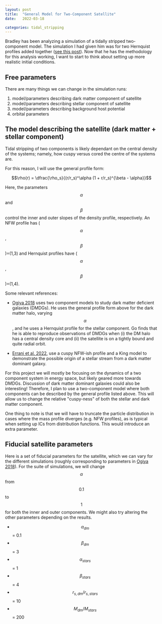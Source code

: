 ```yaml
---
layout: post
title:  "General Model for Two-Component Satellite"
date:   2022-03-18

categories: tidal_stripping
---
```


Bradley has been analyzing a simulation of a tidally stripped two-component model. The simulation I had given him was for two Hernquist profiles added together (<a href="https://ndrakos.github.io/blog/tidal_stripping/Two_Component_System/">see this post</a>). Now that he has the methodology for this analysis working, I want to start to think about setting up more realistic initial conditions.

## Free parameters

There are many things we can change in the simulation runs:

1. model/parameters describing dark matter component of satellite
2. model/parameters describing stellar component of satellite
3. model/parameters describing background host potential
4. orbital parameters


## The model describing the satellite (dark matter + stellar component)

Tidal stripping of two components is likely dependant on the central density of the systems; namely, how cuspy versus cored the centre of the systems are.

For this reason, I will use the general profile form:

$$\rho(r) = \dfrac{\rho_s}{(r/r_s)^\alpha (1 + r/r_s)^{\beta - \alpha}}$$

Here, the parameters $$\alpha$$ and $$\beta$$ control the inner and outer slopes of the density profile, respectively. An NFW profile has ($$\alpha$$, $$\beta$$)=(1,3) and Hernquist profiles have  ($$\alpha$$, $$\beta$$)=(1,4).

Some relevant references:

- <a href="https://ui.adsabs.harvard.edu/abs/2018MNRAS.480L.106O/abstract">Ogiya 2018</a> uses two component models to study dark matter deficient galaxies (DMDGs). He uses the general profile form above for the dark matter halo, varying $$\alpha$$, and he uses a Hernquist profile for the stellar component. Go finds that he is able to reproduce observations of DMDGs when  (i) the DM halo has a central density core and (ii) the satellite is on a tightly bound and quite radial orbit.

- <a href="https://arxiv.org/abs/2203.02513">Errani et al. 2022</a>, use a cuspy NFW-ish profile and a King model to demonstrate the possible origin of a stellar stream from a dark matter dominant galaxy.

For this project we will mostly be focusing on the dynamics of a two component system in energy space, but likely geared more towards DMDGs. Discussion of dark matter dominant galaxies could also be interesting! Therefore, I plan to use a two-component model where both components can be described by the general profile listed above. This will allow us to change the relative "cuspy-ness" of both the stellar and dark matter component.

One thing to note is that we will have to truncate the particle distribution in cases where the mass profile diverges (e.g. NFW profiles), as is typical when setting up ICs from distribution functions. This would introduce an extra parameter.

## Fiducial satellite parameters

Here is a set of fiducial parameters for the satellite, which we can vary for the different simulations (roughly corresponding to parameters in <a href="https://ui.adsabs.harvard.edu/abs/2018MNRAS.480L.106O/abstract">Ogiya 2018</a>). For the suite of simulations, we will change $$\alpha$$ from $$0.1$$ to $$1$$ for both the inner and outer components. We might also try altering the other parameters depending on the results.


- $$\alpha_{dm}$$ = 0.1
- $$\beta_{dm}$$ = 3
- $$\alpha_{stars}$$ =  1
- $$\beta_{stars}$$ = 4
- $$r_{s,dm}/r_{s,stars}$$ = 10
- $$M_{dm}/M_{stars}$$ =  200
